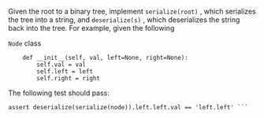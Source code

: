 Given the root to a binary tree, implement `serialize(root)` , which serializes the tree into a string, and `deserialize(s)` , which deserializes the string back into the tree.
For example, given the following

`Node` class
```class Node:
    def __init__(self, val, left=None, right=None):
        self.val = val
        self.left = left
        self.right = right
 ```

The following test should pass:

```node = Node('root', Node('left', Node('left.left')), Node('right'))
assert deserialize(serialize(node)).left.left.val == 'left.left' ```